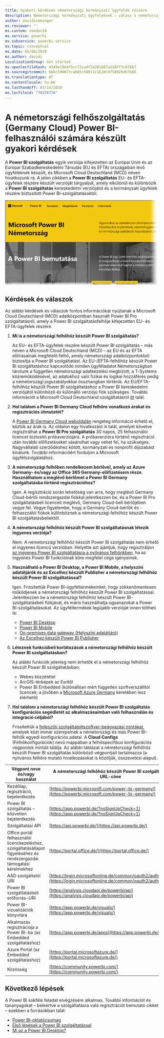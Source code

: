 ```yaml
---
title: Gyakori kérdések németországi kormányzati ügyfelek részére
description: Németországi kormányzati ügyfeleknek – válasz a németországi kormányzati Power BI szolgáltatással kapcsolatos gyakori kérdésekre
author: davidiseminger
ms.reviewer: ''
ms.custom: seodec18
ms.service: powerbi
ms.subservice: powerbi-service
ms.topic: conceptual
ms.date: 05/08/2019
ms.author: davidi
LocalizationGroup: Get started
ms.openlocfilehash: d349e19e4f5cc73cadf2a281b07a220ff7c076bf
ms.sourcegitcommit: 6bbc3d0073ca605c50911c162dc9f58926db7b66
ms.translationtype: HT
ms.contentlocale: hu-HU
ms.lasthandoff: 03/14/2020
ms.locfileid: "79376776"
---
```

# <a name="frequently-asked-questions-for-power-bi-for-germany-cloud-customers"></a>A németországi felhőszolgáltatás (Germany Cloud) Power BI-felhasználói számára készült gyakori kérdések
A **Power BI szolgáltatás** egyik verziója kifejezetten az Európai Unió és az Európai Szabadkereskedelmi Társulás (EU és EFTA) országaiban lévő ügyfeleknek készült, és Microsoft Cloud Deutschland (MCD) néven hivatkozunk rá. A jelen cikkben a **Power BI szolgáltatás** EU- és EFTA-ügyfelek részére készült verzióját tárgyaljuk, amely elkülönül és különbözik a **Power BI szolgáltatás** kereskedelmi verziójától és a kormányzati ügyfelek részére biztosított Power BI-szolgáltatásoktól.

![](media/service-govde-faq/govde-faq_01.png)

## <a name="questions-and-answers"></a>Kérdések és válaszok

Az alábbi kérdések és válaszok fontos információkat nyújtanak a Microsoft Cloud Deutschland (MCD) adatközpontban használt Power BI Pro szolgáltatásról, amely a Power BI szolgáltatásfelhője kifejezetten EU- és EFTA-ügyfelek részére.

1. **Mi is a németországi felhőhöz készült Power BI szolgáltatás?**
   
   Az EU- és EFTA-ügyfelek részére készült Power BI szolgáltatás – más néven a Microsoft Cloud Deutschland (MCD) – az EU és az EFTA előírásainak megfelelő felhő, amely németországi adatközpontokból biztosítja a Power BI szolgáltatást. Az EU-/EFTA-felhőhöz készült Power BI szolgáltatáshoz kapcsolódó minden ügyféladatot Németországban tárolunk a független németországi adatkezelési megbízott, a T-Systems közreműködésével, az adatokhoz való fizikai és logikai hozzáférés pedig a németországi jogszabályokkal összhangban történik. Az EU/EFTA-felhőhöz készült Power BI szolgáltatáshoz a Power BI kereskedelmi verziójától különböző és különálló verziójú fiók szükséges. További információt a Microsoft Cloud Deutschland szolgáltatásról [itt](https://www.microsoft.com/trustcenter/cloudservices/nationalcloud) talál.
2. **Hol találom a Power BI Germany Cloud felhőre vonatkozó árakat és regisztrációs útmutatót?**
   
   A [Power BI Germany Cloud weboldalán](https://powerbi.microsoft.com/power-bi-germany/) rengeteg információ érhető el, köztük az árak is. Az oldalon egy hivatkozást is talál, amelyet követve regisztrálhat a **Power BI Pro szolgáltatás** 30 napos, 25 felhasználói licencet biztosító próbaverziójára. A próbaverzióra történő regisztráció után további előfizetéseket vásárolhat vagy vehet fel, ha szükséges. Nagyvállalati szerződéshez kötött, kormányzati és nonprofit díjszabást kínálunk. További információért forduljon a Microsoft ügyfélszolgálatához.
3. **A németországi felhőben rendelkezem bérlővel, amely az Azure Germany- és/vagy az Office 365 Germany-előfizetésem része. Használhatom a meglévő bérlőmet a Power BI Germany szolgáltatásba történő regisztrációhoz?**
   
   Igen. A regisztráció során lehetőség van arra, hogy meglévő Germany Cloud-bérlői rendszergazdai fiókkal jelentkezzen be, és a Power BI Pro szolgáltatásbeli licenceit meglévő, Germany Cloud-beli bérlőjében vegye fel. Vegye figyelembe, hogy a Germany Cloud-bérlők és -felhasználói fiókok különböznek a németországi felhőhöz készült Power BI szolgáltatásbeliektől.
4. **A németországi felhőhöz készült Power BI szolgáltatásnak létezik ingyenes verziója?**
   
   Nem. A németországi felhőhöz készült Power BI szolgáltatás nem érhető el ingyenes licencű verzióban. Helyette azt ajánljuk, hogy regisztráljon [az ingyenes Power BI szolgáltatásra a nyilvános felhőnkben](https://powerbi.microsoft.com/get-started/), ha az ingyenes Power BI funkcióinak köre megfelel cége igényeinek.
5. **Használható a Power BI Desktop, a Power BI Mobile, a helyszíni adatátjárók és az Excelhez készült Publisher a németországi felhőhöz készült Power BI szolgáltatással?**
   
   Igen. Frissítettük Power BI-ügyféltermékeinket, hogy zökkenőmentesen működjenek a németországi felhőhöz készült Power BI szolgáltatással. Jelentkezzen be a németországi felhőhöz készült Power BI-szolgáltatásbeli fiókjával, és máris használhatja ugyanazokat a Power BI-szolgáltatásokat. Az ügyféltermékek legújabb verzióját innen töltheti le:
   
   * [Power BI Desktop](https://powerbi.microsoft.com/desktop/)
   * [Power BI Mobile](https://powerbi.microsoft.com/mobile/)
   * [On-premises data gateway (Helyszíni adatátjáró)](https://powerbi.microsoft.com/gateway/)
   * [Az Excelhez készült Power BI Publisher](https://powerbi.microsoft.com/excel-dashboard-publisher/)
6. **Léteznek funkcióbeli korlátozások a németországi felhőhöz készült Power BI szolgáltatásban?**
   
   Az alábbi funkciók jelenleg nem érhetők el a németországi felhőhöz készült Power BI szolgáltatásban:
   
   * Webes közzététel
   * ArcGIS-térképek az Esritől
   * Power BI Embedded (különállóan mért független szoftverszállítói licencek; a jövőben a [Microsoft Azure Germany](https://azure.microsoft.com/overview/clouds/germany/) keretében lesz elérhető)
7. **Hol találom a németországi felhőhöz készült Power BI szolgáltatás konfigurációs segédletét az alkalmazásaimban való felhasználás és integráció céljából?**
   
   Frissítettük a [fejlesztői szolgáltatottszoftver-beágyazási mintákat](https://github.com/Microsoft/PowerBI-Developer-Samples), amelyek közt immár szerepelnek a németországi és más Power BI-felhők egyedi konfigurációs adatai. A **Cloud Configs** (Felhőkonfigurációk) nevű mappában a felhőspecifikus konfigurációs végpontok mintáit találja. Az alábbi táblázat a németországi felhőhöz készült Power BI szolgáltatás különböző végpontjait tartalmazza (a nyilvános felhőre mutató hivatkozásokat is közöljük, összevetési alapul).

| **Végpont neve és/vagy használat** | **A németországi felhőhöz készült Power BI szolgáltatás URL-címe** | **A neki megfelelő URL-cím a nyilvános felhőben (összevetési alapul)** |
| --- | --- | --- |
| Kezdőlap, regisztráció, bejelentkezés |[https://powerbi.microsoft.com/power-bi-germany/](https://powerbi.microsoft.com/power-bi-germany/) |[https://powerbi.microsoft.com/](https://powerbi.microsoft.com/) |
| Power BI szolgáltatás – közvetlen bejelentkezés |[https://app.powerbi.de/?noSignUpCheck=1](https://app.powerbi.de/?noSignUpCheck=1) |[https://app.powerbi.com/?noSignUpCheck=1](https://app.powerbi.com/?noSignUpCheck=1) |
| Szolgáltatási API |[https://api.powerbi.de/](https://api.powerbi.de/) |[https://api.powerbi.com/](https://api.powerbi.com/) |
| Office portál felhasználói licenckezeléshez, szolgáltatásállapot figyeléséhez és rendszergazdai támogatási kérelmekhez |[https://portal.office.de/](https://portal.office.de/) |[https://portal.office.com/](https://portal.office.com/) |
| AAD szolgáltatói URI |[https://login.microsoftonline.de/common/oauth2/authorize/](https://login.microsoftonline.de/common/oauth2/authorize/) |[https://login.microsoftonline.com/common/oauth2/authorize/](https://login.microsoftonline.com/common/oauth2/authorize/) |
| Power BI szolgáltatásbeli erőforrás-URI |[https://analysis.cloudapi.de/powerbi/api](https://analysis.cloudapi.de/powerbi/api) |[https://analysis.windows.net/powerbi/api](https://analysis.windows.net/powerbi/api) |
| Power BI-vizualizációk könyvtára |[https://app.powerbi.de/visuals/](https://app.powerbi.de/visuals/) |[https://app.powerbi.com/visuals/](https://app.powerbi.com/visuals/) |
| Alkalmazás regisztrációja a Power BI-ba (az Embedded szolgáltatáshoz) |[https://app.powerbi.de/apps](https://app.powerbi.de/apps) |[https://app.powerbi.com/apps](https://app.powerbi.com/apps) |
| Azure Portal (az Embedded szolgáltatáshoz) |[https://portal.microsoftazure.de/](https://portal.microsoftazure.de/) |[https://portal.azure.com/](https://portal.azure.com/) |
| Közösség |[https://community.powerbi.com/](https://community.powerbi.com/) |[https://community.powerbi.com/](https://community.powerbi.com/) |

## <a name="next-steps"></a>Következő lépések
A Power BI sokféle feladat elvégzésére alkalmas. További információt és tananyagokat – beleértve a szolgáltatásra való regisztrációt bemutató cikket – ezekben a forrásokban talál:

* [Power BI-oktatócsomag](guided-learning/index.yml)
* [Első lépések a Power BI szolgáltatással](service-get-started.md)
* [Mi az a Power BI Desktop?](desktop-what-is-desktop.md)

